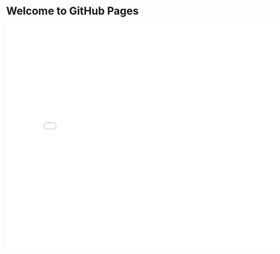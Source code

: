 # Welcome to GitHub Pages

<iframe src='../snow-map.html' width=800 height=600 frameBorder=0></iframe>
